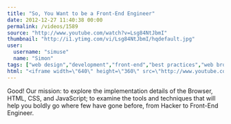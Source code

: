 ```yaml
---
title: "So, You Want to be a Front-End Engineer"
date: 2012-12-27 11:40:38 00:00
permalink: /videos/1589
source: "http://www.youtube.com/watch?v=Lsg84NtJbmI"
thumbnail: "http://i1.ytimg.com/vi/Lsg84NtJbmI/hqdefault.jpg"
user:
  username: "simuse"
  name: "Simon"
tags: ["web design","development","front-end","best practices","web browsers"]
html: "<iframe width=\"640\" height=\"360\" src=\"http://www.youtube.com/embed/Lsg84NtJbmI?wmode=transparent&feature=oembed\" frameborder=\"0\" allowfullscreen></iframe>"
---
```


Good! Our mission: to explore the implementation details of the Browser, HTML, CSS, and JavaScript; to examine the tools and techniques that will help you boldly go where few have gone before, from Hacker to Front-End Engineer.